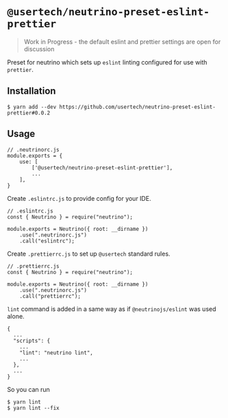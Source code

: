 # `@usertech/neutrino-preset-eslint-prettier`

> Work in Progress - the default eslint and prettier settings are open for discussion

Preset for neutrino which sets up `eslint` linting configured for use with `prettier`.

## Installation

    $ yarn add --dev https://github.com/usertech/neutrino-preset-eslint-prettier#0.0.2

## Usage

    // .neutrinorc.js
    module.exports = {
        use: [
            ['@usertech/neutrino-preset-eslint-prettier'],
            ...
        ],
    }

Create `.eslintrc.js` to provide config for your IDE.

    // .eslintrc.js
    const { Neutrino } = require("neutrino");

    module.exports = Neutrino({ root: __dirname })
    	.use(".neutrinorc.js")
    	.call("eslintrc");


Create `.prettierrc.js` to set up `@usertech` standard rules.

    // .prettierrc.js
    const { Neutrino } = require("neutrino");

    module.exports = Neutrino({ root: __dirname })
    	.use(".neutrinorc.js")
    	.call("prettierrc");

`lint` command is added in a same way as if `@neutrinojs/eslint` was used alone.

    {
      ...
      "scripts": {
        ...
        "lint": "neutrino lint",
        ...
      },
      ...
    }

So you can run

    $ yarn lint
    $ yarn lint --fix
